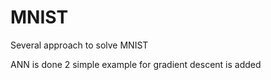 MNIST
===
Several approach to solve MNIST

ANN is done
2 simple example for gradient descent is added
